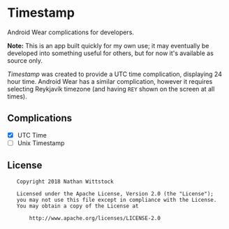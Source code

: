 # Timestamp

Android Wear complications for developers.

**Note:** This is an app built quickly for my own use; it may eventually
be developed into something useful for others, but for now it's available
as source only.

_Timestamp_ was created to provide a UTC time complication, displaying
24 hour time. Android Wear has a similar complication, however it requires
selecting Reykjavík timezone (and having `REY` shown on the screen at all
times).

## Complications

* [x] UTC Time
* [ ] Unix Timestamp

## License

```
   Copyright 2018 Nathan Wittstock

   Licensed under the Apache License, Version 2.0 (the "License");
   you may not use this file except in compliance with the License.
   You may obtain a copy of the License at

       http://www.apache.org/licenses/LICENSE-2.0
```
